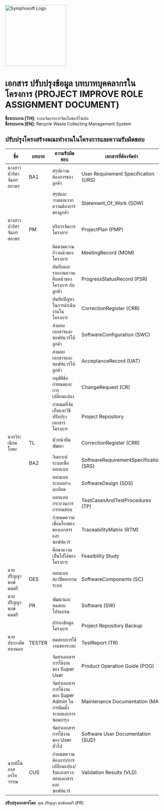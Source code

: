 <img src="https://www.symphosoft.com/logo/symphosoftLogo.png" alt="Symphosoft Logo" width="200"/>

# เอกสาร ปรับปรุงข้อมูล บทบาทบุคคลากรในโครงการ (PROJECT IMPROVE ROLE ASSIGNMENT DOCUMENT)  
  
**ชื่อระบบงาน [TH]:** ระบบจัดการการจัดเก็บขยะรีไซเคิล  
**ชื่อระบบงาน [EN]:** Recycle Waste Collecting Management System  
 
## ปรับปรุงโครงสร้างคณะทำงานในโครงการและความรับผิดชอบ  
  
| ชื่อ                   | บทบาท               | ความรับผิดชอบ                                                                 | เอกสารที่ต้องจัดทำ                                | ผู้ตรวจสอบ (Reviewer) |
|------------------------|---------------------|-------------------------------------------------------------------------------|---------------------------------------------------|------------------------|
| นางสาวปวริศา จันทรสถาพร | BA1               |  สรุปความต้องการของลูกค้า                                         |  User Requirement Specification (URS)               | TL                     |
|                       |                   |  สรุปและวางแผนจากความต้องการของลูกค้า                             |  Statement_Of_Work (SOW)                            | TL                     |
| นางสาวปวริศา จันทรสถาพร | PM                |  บริหารจัดการโครงการ                                            |  ProjectPlan (PMP)                                  | TL                     |
|                       |                   |  ติดตามความก้าวหน้าของโครงการ                                    |  MeetingRecord (MOM)                                | TL                     |
|                       |                   |  บันทึกและรายงานความคืบหน้าของโครงการ กับลูกค้า                      |  ProgressStatusRecord (PSR)                         | TL                     |
|                       |                   |  บันทึกปัญหาในการดำเนินงานในโครงการ                               |  CorrectionRegister (CRR)                           | TL                     |
|                       |                   |  ส่งมอบเอกสารและซอฟท์แวร์ให้ลูกค้า                                  |  SoftwareConfiguration (SWC)                        | TL                     |
|                       |                   |  ส่งมอบเอกสารและซอฟท์แวร์ให้ลูกค้า                                  |  AcceptanceRecord (UAT)                             | CUS                    |
|                       |                   |  อนุมัติข้อกำหนดและการเปลี่ยนแปลง                                   |  ChangeRequest (CR)                                 | TL                     |
|                       |                   |  กำหนดที่จัดเก็บและวิธีปรับปรุงเอกสารโครงการ                          |  Project Repository                                 | PM                     |
| นายวีระ เนียมโภคะ       | TL                |  หัวหน้าทีมพัฒนา                                                  |  CorrectionRegister (CRR)                           | PM                     |
|                       | BA2               |  วิเคราะห์ระบบเพื่อออกแบบ                                         |  SoftwareRequirementSpecification (SRS)             | TL                     |
|                       |                   |  ออกแบบระบบอย่างละเอียด                                         |  SoftwareDesign (SDS)                               | TL                     |
|                       |                   |  ออกแบบกระบวนการการทดสอบ                                      |  TestCasesAndTestProcedures (TP)                    | TESTER                 |
|                       |                   |  กำหนดความเชื่อมโยงของของเอกสารและซอฟท์แวร์                       |  TraceabilityMatrix (RTM)                           | DES                    |
|                       |                   |  ศึกษาความเป็นไปได้ของโครงการ                                    |  Feasibility Study                                  | PM                     |
| นายปริญญา พงษ์ดนตรี      | DES               |  ออกแบบสถาปัตยกรรมระบบ                                         |  SoftwareComponents (SC)                            | TL                     |
| นายปริญญา พงษ์ดนตรี      | PR                |  พัฒนาและทดสอบโปรแกรม                                          |  Software (SW)                                      | PR2,AI                 |
|                       |                   |  สำรองข้อมูลโครงการ                                             |  Project Repository Backup                          | PM                     |
| นายประกาศิต ทองนอก     | TESTER            |  ทดสอบการใช้งานของระบบ                                         |  TestReport (TR)                                    | TL                     |
|                       |                   |  จัดทำเอกสารการใช้งานของ Super User                             |  Product Operation Guide (POG)                      | PM                     |
|                       |                   |  จัดทำเอกสารการใช้งานของ Super Admin ในการติดตั้งระบบและการซ่อมบำรุง |  Maintenance Documentation (MA)                     | PM                     |
|                       |                   |  จัดทำเอกสารการใช้งานของ User ทั่วไป                              |  Software User Documentation (SUD)                  | PM                     |
| นายทิโนภาส อรไทวรรณ    | CUS               |  กำหนดความต้องการ/การเปลี่ยนแปลง/รับและตรวจสอบเอกสารและซอฟท์แวร์     |  Validation Results (VLD)                           | PM                     |
  
  

**ปรับปรุงเอกสารโดย**: คุณ ปริญญา พงษ์ดนตรี (PR)  



